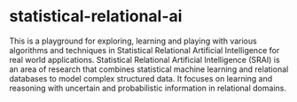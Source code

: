 # statistical-relational-ai
This is a playground for exploring, learning and playing with various algorithms and techniques in Statistical Relational Artificial Intelligence for real world applications. 
Statistical Relational Artificial Intelligence (SRAI) is an area of research that combines statistical machine learning and relational databases to model complex structured data. It focuses on learning and reasoning with uncertain and probabilistic information in relational domains.
